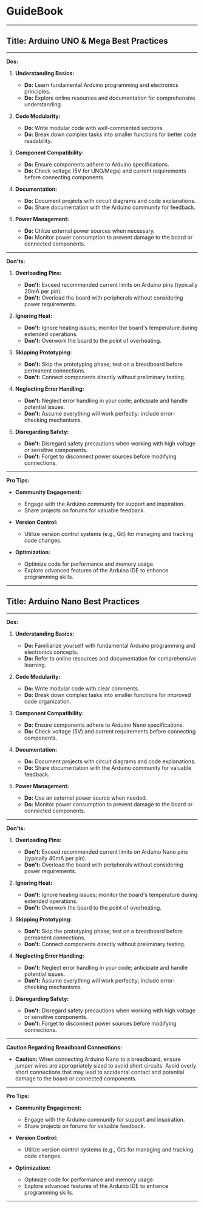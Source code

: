 # GuideBook

---

## **Title: Arduino UNO & Mega Best Practices**

---

**Dos:**

1. **Understanding Basics:**
   - **Do:** Learn fundamental Arduino programming and electronics principles.
   - **Do:** Explore online resources and documentation for comprehensive understanding.

2. **Code Modularity:**
   - **Do:** Write modular code with well-commented sections.
   - **Do:** Break down complex tasks into smaller functions for better code readability.

3. **Component Compatibility:**
   - **Do:** Ensure components adhere to Arduino specifications.
   - **Do:** Check voltage (5V for UNO/Mega) and current requirements before connecting components.

4. **Documentation:**
   - **Do:** Document projects with circuit diagrams and code explanations.
   - **Do:** Share documentation with the Arduino community for feedback.

5. **Power Management:**
   - **Do:** Utilize external power sources when necessary.
   - **Do:** Monitor power consumption to prevent damage to the board or connected components.

---

**Don'ts:**

1. **Overloading Pins:**
   - **Don't:** Exceed recommended current limits on Arduino pins (typically 20mA per pin).
   - **Don't:** Overload the board with peripherals without considering power requirements.

2. **Ignoring Heat:**
   - **Don't:** Ignore heating issues; monitor the board's temperature during extended operations.
   - **Don't:** Overwork the board to the point of overheating.

3. **Skipping Prototyping:**
   - **Don't:** Skip the prototyping phase; test on a breadboard before permanent connections.
   - **Don't:** Connect components directly without preliminary testing.

4. **Neglecting Error Handling:**
   - **Don't:** Neglect error handling in your code; anticipate and handle potential issues.
   - **Don't:** Assume everything will work perfectly; include error-checking mechanisms.

5. **Disregarding Safety:**
   - **Don't:** Disregard safety precautions when working with high voltage or sensitive components.
   - **Don't:** Forget to disconnect power sources before modifying connections.

---

**Pro Tips:**

- **Community Engagement:**
   - Engage with the Arduino community for support and inspiration.
   - Share projects on forums for valuable feedback.

- **Version Control:**
   - Utilize version control systems (e.g., Git) for managing and tracking code changes.

- **Optimization:**
   - Optimize code for performance and memory usage.
   - Explore advanced features of the Arduino IDE to enhance programming skills.

---

## **Title: Arduino Nano Best Practices**

---

**Dos:**

1. **Understanding Basics:**
   - **Do:** Familiarize yourself with fundamental Arduino programming and electronics concepts.
   - **Do:** Refer to online resources and documentation for comprehensive learning.

2. **Code Modularity:**
   - **Do:** Write modular code with clear comments.
   - **Do:** Break down complex tasks into smaller functions for improved code organization.

3. **Component Compatibility:**
   - **Do:** Ensure components adhere to Arduino Nano specifications.
   - **Do:** Check voltage (5V) and current requirements before connecting components.

4. **Documentation:**
   - **Do:** Document projects with circuit diagrams and code explanations.
   - **Do:** Share documentation with the Arduino community for valuable feedback.

5. **Power Management:**
   - **Do:** Use an external power source when needed.
   - **Do:** Monitor power consumption to prevent damage to the board or connected components.

---

**Don'ts:**

1. **Overloading Pins:**
   - **Don't:** Exceed recommended current limits on Arduino Nano pins (typically 40mA per pin).
   - **Don't:** Overload the board with peripherals without considering power requirements.

2. **Ignoring Heat:**
   - **Don't:** Ignore heating issues; monitor the board's temperature during extended operations.
   - **Don't:** Overwork the board to the point of overheating.

3. **Skipping Prototyping:**
   - **Don't:** Skip the prototyping phase; test on a breadboard before permanent connections.
   - **Don't:** Connect components directly without preliminary testing.

4. **Neglecting Error Handling:**
   - **Don't:** Neglect error handling in your code; anticipate and handle potential issues.
   - **Don't:** Assume everything will work perfectly; include error-checking mechanisms.

5. **Disregarding Safety:**
   - **Don't:** Disregard safety precautions when working with high voltage or sensitive components.
   - **Don't:** Forget to disconnect power sources before modifying connections.

---

**Caution Regarding Breadboard Connections:**
   - **Caution:** When connecting Arduino Nano to a breadboard, ensure jumper wires are appropriately sized to avoid short circuits. Avoid overly short connections that may lead to accidental contact and potential damage to the board or connected components.

---

**Pro Tips:**

- **Community Engagement:**
   - Engage with the Arduino community for support and inspiration.
   - Share projects on forums for valuable feedback.

- **Version Control:**
   - Utilize version control systems (e.g., Git) for managing and tracking code changes.

- **Optimization:**
   - Optimize code for performance and memory usage.
   - Explore advanced features of the Arduino IDE to enhance programming skills.

---
